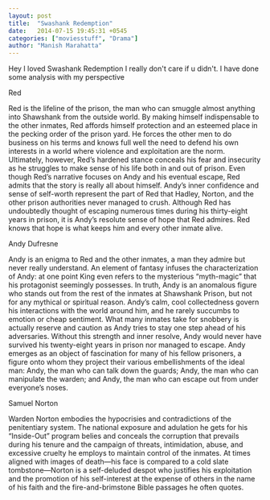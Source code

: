 ```yaml
---
layout: post
title:  "Swashank Redemption"
date:   2014-07-15 19:45:31 +0545
categories: ["moviesstuff", "Drama"]
author: "Manish Marahatta"
---
```


Hey I loved Swashank Redemption I really don't care if u didn't. 
I have done some analysis with my perspective

Red

Red is the lifeline of the prison, the man who can smuggle almost anything into Shawshank from the outside world. By making himself indispensable to the other inmates, Red affords himself protection and an esteemed place in the pecking order of the prison yard. He forces the other men to do business on his terms and knows full well the need to defend his own interests in a world where violence and exploitation are the norm. Ultimately, however, Red’s hardened stance conceals his fear and insecurity as he struggles to make sense of his life both in and out of prison. Even though Red’s narrative focuses on Andy and his eventual escape, Red admits that the story is really all about himself. Andy’s inner confidence and sense of self-worth represent the part of Red that Hadley, Norton, and the other prison authorities never managed to crush. Although Red has undoubtedly thought of escaping numerous times during his thirty-eight years in prison, it is Andy’s resolute sense of hope that Red admires. Red knows that hope is what keeps him and every other inmate alive.

Andy Dufresne

Andy is an enigma to Red and the other inmates, a man they admire but never really understand. An element of fantasy infuses the characterization of Andy: at one point King even refers to the mysterious “myth-magic” that his protagonist seemingly possesses. In truth, Andy is an anomalous figure who stands out from the rest of the inmates at Shawshank Prison, but not for any mythical or spiritual reason. Andy’s calm, cool collectedness govern his interactions with the world around him, and he rarely succumbs to emotion or cheap sentiment. What many inmates take for snobbery is actually reserve and caution as Andy tries to stay one step ahead of his adversaries. Without this strength and inner resolve, Andy would never have survived his twenty-eight years in prison nor managed to escape. Andy emerges as an object of fascination for many of his fellow prisoners, a figure onto whom they project their various embellishments of the ideal man: Andy, the man who can talk down the guards; Andy, the man who can manipulate the warden; and Andy, the man who can escape out from under everyone’s noses.

Samuel Norton

Warden Norton embodies the hypocrisies and contradictions of the penitentiary system. The national exposure and adulation he gets for his “Inside-Out” program belies and conceals the corruption that prevails during his tenure and the campaign of threats, intimidation, abuse, and excessive cruelty he employs to maintain control of the inmates. At times aligned with images of death—his face is compared to a cold slate tombstone—Norton is a self-deluded despot who justifies his exploitation and the promotion of his self-interest at the expense of others in the name of his faith and the fire-and-brimstone Bible passages he often quotes.




